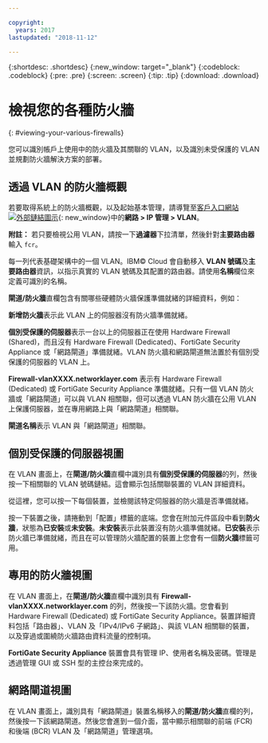 ```yaml
---

copyright:
  years: 2017
lastupdated: "2018-11-12"

---
```


{:shortdesc: .shortdesc}
{:new_window: target="_blank"}
{:codeblock: .codeblock}
{:pre: .pre}
{:screen: .screen}
{:tip: .tip}
{:download: .download}

# 檢視您的各種防火牆
{: #viewing-your-various-firewalls} 

您可以識別帳戶上使用中的防火牆及其關聯的 VLAN，以及識別未受保護的 VLAN 並規劃防火牆解決方案的部署。

## 透過 VLAN 的防火牆概觀

若要取得系統上的防火牆概觀，以及起始基本管理，請導覽至[客戶入口網站![外部鏈結圖示](../../icons/launch-glyph.svg "外部鏈結圖示")](https://control.softlayer.com/){: new_window}中的**網路 > IP 管理 > VLAN**。

**附註：** 若只要檢視公用 VLAN，請按一下**過濾器**下拉清單，然後針對**主要路由器**輸入 ``fcr``。 

每一列代表基礎架構中的一個 VLAN。IBM© Cloud 會自動移入 **VLAN 號碼**及**主要路由器**資訊，以指示真實的 VLAN 號碼及其配置的路由器。請使用**名稱**欄位來定義可識別的名稱。 

**閘道/防火牆**直欄包含有關哪些硬體防火牆保護準備就緒的詳細資料，例如：

**新增防火牆**表示此 VLAN 上的伺服器沒有防火牆準備就緒。

**個別受保護的伺服器**表示一台以上的伺服器正在使用 Hardware Firewall (Shared)，而且沒有 Hardware Firewall (Dedicated)、FortiGate Security Appliance 或「網路閘道」準備就緒。VLAN 防火牆和網路閘道無法置於有個別受保護的伺服器的 VLAN 上。

**Firewall-vlanXXXX.networklayer.com** 表示有 Hardware Firewall (Dedicated) 或 FortiGate Security Appliance 準備就緒。只有一個 VLAN 防火牆或「網路閘道」可以與 VLAN 相關聯，但可以透過 VLAN 防火牆在公用 VLAN 上保護伺服器，並在專用網路上與「網路閘道」相關聯。

**閘道名稱**表示 VLAN 與「網路閘道」相關聯。

## 個別受保護的伺服器視圖

在 VLAN 畫面上，在**閘道/防火牆**直欄中識別具有**個別受保護的伺服器**的列，然後按一下相關聯的 VLAN 號碼鏈結。這會顯示包括關聯裝置的 VLAN 詳細資料。

從這裡，您可以按一下每個裝置，並檢閱該特定伺服器的防火牆是否準備就緒。

按一下裝置之後，請捲動到「配置」標籤的底端。您會在附加元件區段中看到**防火牆**，狀態為**已安裝**或**未安裝**。**未安裝**表示此裝置沒有防火牆準備就緒。**已安裝**表示防火牆已準備就緒，而且在可以管理防火牆配置的裝置上您會有一個**防火牆**標籤可用。

## 專用的防火牆視圖

在 VLAN 畫面上，在**閘道/防火牆**直欄中識別具有 **Firewall-vlanXXXX.networklayer.com** 的列，然後按一下該防火牆。您會看到 Hardware Firewall (Dedicated) 或 FortiGate Security Appliance。裝置詳細資料包括「路由器」、VLAN 及「IPv4/IPv6 子網路」、與該 VLAN 相關聯的裝置，以及穿過或圍繞防火牆路由資料流量的控制項。

**FortiGate Security Appliance** 裝置會具有管理 IP、使用者名稱及密碼。管理是透過管理 GUI 或 SSH 型的主控台來完成的。

## 網路閘道視圖

在 VLAN 畫面上，識別具有「網路閘道」裝置名稱移入的**閘道/防火牆**直欄的列，然後按一下該網路閘道。然後您會進到一個介面，當中顯示相關聯的前端 (FCR) 和後端 (BCR) VLAN 及「網路閘道」管理選項。
